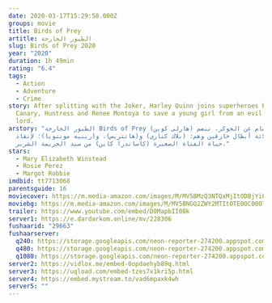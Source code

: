 ```yaml
---
date: 2020-03-17T15:29:58.000Z
groups: movie
title: Birds of Prey
artitle: الطيور الجارحة
slug: Birds of Prey 2020
year: "2020"
duration: 1h 49min
rating: "6.4"
tags:
  - Action
  - Adventure
  - Crime
story: After splitting with the Joker, Harley Quinn joins superheroes Black
  Canary, Huntress and Renee Montoya to save a young girl from an evil crime
  lord.
arstory: "الطيور الجارحة Birds of Prey بعد الانقسام عن الجوكر، تنضم (هارلي كوين)
  إلى ثلاثة أبطال خارقين وهم: (بلاك كناري) و(هانتريس)، و(رينيه مونتويا)؛ لإنقاذ
  حياة الفتاة الصغيرة (كاساندرا كاين) من سيد الجريمة الشرير."
stars:
  - Mary Elizabeth Winstead
  - Rosie Perez
  - Margot Robbie
imdbid: tt7713068
parentsguide: 16
moviecover: https://m.media-amazon.com/images/M/MV5BMzQ3NTQxMjItODBjYi00YzUzLWE1NzQtZTBlY2Y2NjZlNzkyXkEyXkFqcGdeQXVyMTkxNjUyNQ@@._V1_UX182_CR0,0,182,268_AL_.jpg
moviebg: https://m.media-amazon.com/images/M/MV5BNGQ2ZWY2MTItOTE0OC00OTRjLWE3ZjktYjQ3NWY2YTliOGIyXkEyXkFqcGdeQXVyMTkxNjUyNQ@@._V1_SX1777_CR0,0,1777,744_AL_.jpg
trailer: https://www.youtube.com/embed/D0MapbII0Bk
server1: https://e.dardarkom.online/mv/228306
fushaarid: "29663"
fushaarserver:
  q240: https://storage.googleapis.com/neon-reporter-274200.appspot.com/fushaar/media/29663/29663-240p.mp4
  q480: https://storage.googleapis.com/neon-reporter-274200.appspot.com/fushaar/media/29663/29663-480p.mp4
  q1080: https://storage.googleapis.com/neon-reporter-274200.appspot.com/fushaar/media/29663/29663.mp4
server2: https://vidlox.me/embed-0opdaehyb89q.html
server3: https://uqload.com/embed-tzes7x1kri5p.html
server4: https://embed.mystream.to/vad6mpaxk4wh
server5: ""
---
```

